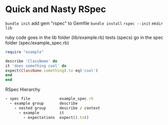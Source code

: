# Quick and Nasty RSpec

`bundle init`
add gem "rspec" to Gemfile
`bundle install`
`rspec --init`
`mkdir lib`

ruby code goes in the lib folder (lib/example.rb)
tests (specs) go in the spec folder (spec/example_spec.rb)

```Ruby
require "example"

describe 'ClassName' do
it 'does something cool' do
expect(ClassName.something).to eq('cool')
end
end
```

RSpec Hierarchy

```Ruby
- spec file             example_spec.rb
  - example group       describe
    - nested group      describe / context
      - example         it
        - expectations  expect().to()
```
